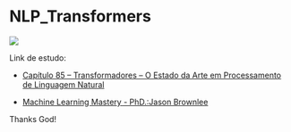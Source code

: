 # NLP_Transformers


![](https://machinelearningmastery.com/wp-content/uploads/2022/10/samet-erkoseoglu-B0nUaoWnr0M-unsplash-scaled.jpg)


Link de estudo:

* [Capítulo 85 – Transformadores – O Estado da Arte em Processamento de Linguagem Natural](https://www.deeplearningbook.com.br/transformadores-o-estado-da-arte-em-processamento-de-linguagem-natural/#:~:text=Transformadores%20(Transformers)%20representam%20uma%20arquitetura,de%20longo%20alcance%20com%20facilidade.)

* [Machine Learning Mastery - PhD.:Jason Brownlee](https://machinelearningmastery.com/a-brief-introduction-to-bert/)


Thanks God!